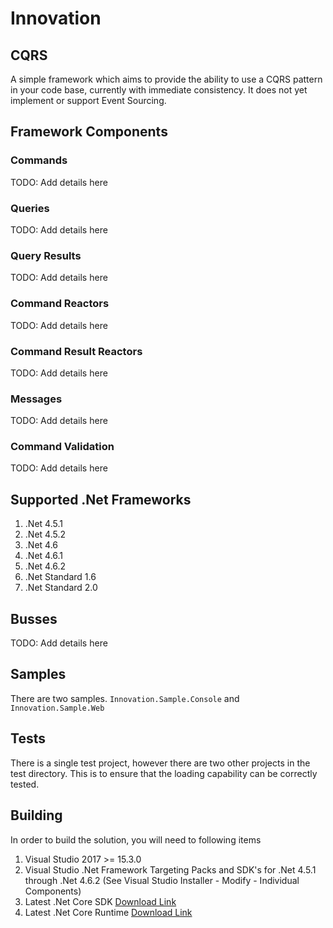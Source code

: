 # Innovation

## CQRS 

A simple framework which aims to provide the ability to use a CQRS pattern in your code base,
currently with immediate consistency. It does not yet implement or support Event Sourcing.

## Framework Components

### Commands

TODO: Add details here

### Queries

TODO: Add details here

### Query Results

TODO: Add details here

### Command Reactors

TODO: Add details here

### Command Result Reactors

TODO: Add details here

### Messages

TODO: Add details here

### Command Validation

TODO: Add details here

## Supported .Net Frameworks

1. .Net 4.5.1
2. .Net 4.5.2
3. .Net 4.6
4. .Net 4.6.1
5. .Net 4.6.2
6. .Net Standard 1.6
7. .Net Standard 2.0

## Busses

TODO: Add details here

## Samples

There are two samples. `Innovation.Sample.Console` and `Innovation.Sample.Web`

## Tests

There is a single test project, however there are two other projects in the test directory.
This is to ensure that the loading capability can be correctly tested.

## Building

In order to build the solution, you will need to following items

1. Visual Studio 2017 >= 15.3.0
2. Visual Studio .Net Framework Targeting Packs and SDK's for .Net 4.5.1 through .Net 4.6.2 (See Visual Studio Installer - Modify - Individual Components)
3. Latest .Net Core SDK [Download Link](https://download.microsoft.com/download/0/F/D/0FD852A4-7EA1-4E2A-983A-0484AC19B92C/dotnet-sdk-2.0.0-win-x64.exe)
4. Latest .Net Core Runtime [Download Link](https://download.microsoft.com/download/5/6/B/56BFEF92-9045-4414-970C-AB31E0FC07EC/dotnet-runtime-2.0.0-win-x64.exe)

